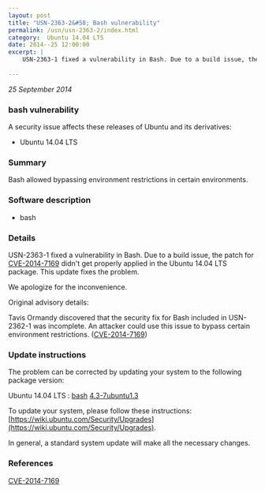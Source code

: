 ```yaml
---
layout: post
title: "USN-2363-2&#58; Bash vulnerability"
permalink: /usn/usn-2363-2/index.html
category:  Ubuntu 14.04 LTS
date: 2014--25 12:00:00
excerpt: |
    USN-2363-1 fixed a vulnerability in Bash. Due to a build issue, the patch for [CVE-2014-7169](http://people.ubuntu.com/~ubuntu-security/cve/CVE-2014-7169) didn&#39;t get properly applied in the Ubuntu 14.04 LTS package. This update fixes the problem.
    
--- 
```

 
 

*25 September 2014*

### bash vulnerability

A security issue affects these releases of Ubuntu and its derivatives:

* Ubuntu 14.04 LTS

### Summary

Bash allowed bypassing environment restrictions in certain environments. 

### Software description

* bash 

### Details

USN-2363-1 fixed a vulnerability in Bash. Due to a build issue, the patch for [CVE-2014-7169](http://people.ubuntu.com/~ubuntu-security/cve/CVE-2014-7169) didn&#39;t get properly applied in the Ubuntu 14.04 LTS package. This update fixes the problem.

We apologize for the inconvenience.

Original advisory details:

 Tavis Ormandy discovered that the security fix for Bash included in USN-2362-1 was incomplete. An attacker could use this issue to bypass certain environment restrictions. ([CVE-2014-7169](http://people.ubuntu.com/~ubuntu-security/cve/CVE-2014-7169)) 

### Update instructions

The problem can be corrected by updating your system to the following package version:

Ubuntu 14.04 LTS
 : [bash](https://launchpad.net/ubuntu/+source/bash) <span> [4.3-7ubuntu1.3](https://launchpad.net/ubuntu/+source/bash/4.3-7ubuntu1.3) </span> 

To update your system, please follow these instructions: [https://wiki.ubuntu.com/Security/Upgrades](https://wiki.ubuntu.com/Security/Upgrades).

In general, a standard system update will make all the necessary changes. 

### References

 
 [CVE-2014-7169](http://people.ubuntu.com/~ubuntu-security/cve/CVE-2014-7169)
 

